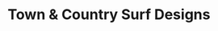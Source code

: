 ---
title: "Town & Country Surf Designs"
url: /soorts-hossegor/town-und-country-surf-designs/
shop: Kleidung
---